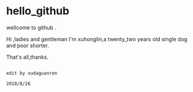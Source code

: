 # hello_github
wellcome to github .

Hi ,ladies and gentleman
   I'm xuhonglin,a twenty_two years old single dog and poor shorter.
   
   That's all,thanks.
   
   
   
                                                                                         edit by xudaguanren
                                                                                                   2018/8/26
